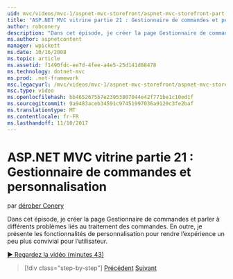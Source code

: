 ```yaml
---
uid: mvc/videos/mvc-1/aspnet-mvc-storefront/aspnet-mvc-storefront-part-21-order-manager-and-personalization
title: "ASP.NET MVC vitrine partie 21 : Gestionnaire de commandes et personnalisation | Documents Microsoft"
author: robconery
description: "Dans cet épisode, je créer la page Gestionnaire de commandes et parler à différents problèmes liés au traitement des commandes. En outre, je présente les fonctionnalités de personnalisation..."
ms.author: aspnetcontent
manager: wpickett
ms.date: 10/16/2008
ms.topic: article
ms.assetid: f1490fdc-ee7d-4fee-a4e5-25d141d88478
ms.technology: dotnet-mvc
ms.prod: .net-framework
msc.legacyurl: /mvc/videos/mvc-1/aspnet-mvc-storefront/aspnet-mvc-storefront-part-21-order-manager-and-personalization
msc.type: video
ms.openlocfilehash: bb4652675b7e23953807044e42f771be1c10ed1f
ms.sourcegitcommit: 9a9483aceb34591c97451997036a9120c3fe2baf
ms.translationtype: MT
ms.contentlocale: fr-FR
ms.lasthandoff: 11/10/2017
---
```

<a name="aspnet-mvc-storefront-part-21-order-manager-and-personalization"></a>ASP.NET MVC vitrine partie 21 : Gestionnaire de commandes et personnalisation
====================
par [dérober Conery](https://github.com/robconery)

Dans cet épisode, je créer la page Gestionnaire de commandes et parler à différents problèmes liés au traitement des commandes. En outre, je présente les fonctionnalités de personnalisation pour rendre l’expérience un peu plus convivial pour l’utilisateur.

[&#9654; Regardez la vidéo (minutes 43)](https://channel9.msdn.com/Blogs/ASP-NET-Site-Videos/aspnet-mvc-storefront-part-21-order-manager-and-personalization)

>[!div class="step-by-step"]
[Précédent](aspnet-mvc-storefront-part-20-logging.md)
[Suivant](aspnet-mvc-storefront-part-22-restructuring-rerouting-and-paypal.md)
